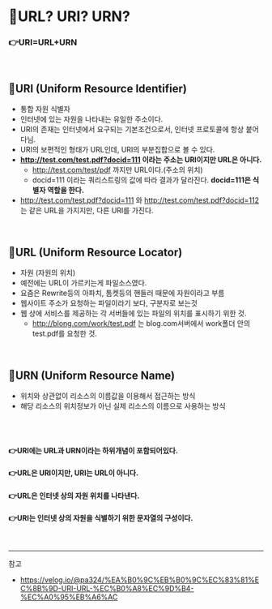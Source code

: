 # 🍞URL? URI? URN?

### 👉URI=URL+URN

<br>

## 🍰URI (Uniform Resource Identifier)

- 통합 자원 식별자
- 인터넷에 있는 자원을 나타내는 유일한 주소이다.
- URI의 존재는 인터넷에서 요구되는 기본조건으로서, 인터넷 프로토콜에 항상 붙어다님.
- URI의 보편적인 형태가 URL인데, URI의 부분집합으로 볼 수 있다.
- **http://test.com/test.pdf?docid=111 이라는 주소는 URI이지만 URL은 아니다.**
  - http://test.com/test/pdf 까지만 URL이다.(주소의 위치)
  - docid=111 이라는 쿼리스트링의 값에 따라 결과가 달라진다. **docid=111은 식별자 역할을 한다.**
- http://test.com/test.pdf?docid=111 와 http://test.com/test.pdf?docid=112 는 같은 URL을 가지지만, 다른 URI를 가진다.

<br>

## 🍰URL (Uniform Resource Locator)

- 자원 (자원의 위치)
- 예전에는 URL이 가르키는게 파일소스였다.
- 요즘은 Rewrite등의 아파치, 톰켓등의 핸들러 때문에 자원이라고 부름
- 웹사이트 주소가 요청하는 파일이라기 보다, 구분자로 보는것
- 웹 상에 서비스를 제공하는 각 서버들에 있는 파일의 위치를 표시하기 위한 것.
  - http://blong.com/work/test.pdf 는 blog.com서버에서 work폴더 안의 test.pdf를 요청한 것.

<br>

## 🍰URN (Uniform Resource Name)

- 위치와 상관없이 리소스의 이름값을 이용해서 접근하는 방식
- 해당 리소스의 위치정보가 아닌 실제 리소스의 이름으로 사용하는 방식

<br>

<br>

#### 👉URI에는 URL과 URN이라는 하위개념이 포함되어있다.

#### 👉URL은 URI이지만, URI는 URL이 아니다.

#### 👉URL은 인터넷 상의 자원 위치를 나타낸다.

#### 👉URI는 인터넷 상의 자원을 식별하기 위한 문자열의 구성이다.

<br>

---

참고

- https://velog.io/@pa324/%EA%B0%9C%EB%B0%9C%EC%83%81%EC%8B%9D-URI-URL-%EC%B0%A8%EC%9D%B4-%EC%A0%95%EB%A6%AC

  <br>
